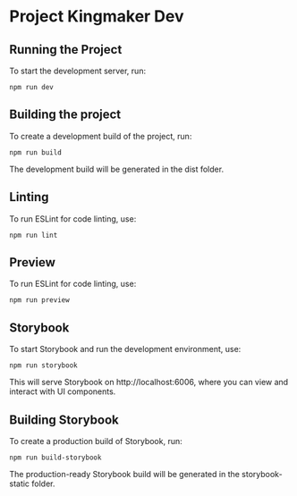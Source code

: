 # Project Kingmaker Dev

## Running the Project

To start the development server, run:

```plaintext
npm run dev
```

## Building the project

To create a development build of the project, run:

```plaintext
npm run build
```

The development build will be generated in the dist folder.

## Linting

To run ESLint for code linting, use:

```plaintext
npm run lint
```

## Preview

To run ESLint for code linting, use:

```plaintext
npm run preview
```

## Storybook

To start Storybook and run the development environment, use:

```plaintext
npm run storybook
```

This will serve Storybook on http://localhost:6006, where you can view and interact with UI components.

## Building Storybook

To create a production build of Storybook, run:

```plaintext
npm run build-storybook
```

The production-ready Storybook build will be generated in the storybook-static folder.
